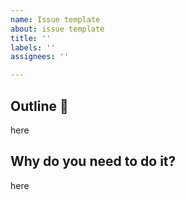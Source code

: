```yaml
---
name: Issue template
about: issue template
title: ''
labels: ''
assignees: ''

---
```


<!--
**Note**
Author is learning English now.
Please help me learn English together!
I would be happy if you could use simple English. Thank you!
-->

## Outline 📝

here

## Why do you need to do it?

here

